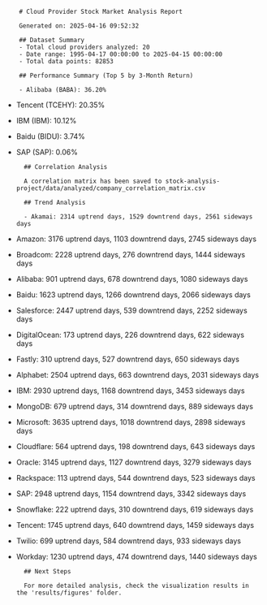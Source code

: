 
        # Cloud Provider Stock Market Analysis Report
        
        Generated on: 2025-04-16 09:52:32
        
        ## Dataset Summary
        - Total cloud providers analyzed: 20
        - Date range: 1995-04-17 00:00:00 to 2025-04-15 00:00:00
        - Total data points: 82853
        
        ## Performance Summary (Top 5 by 3-Month Return)
        
        - Alibaba (BABA): 36.20%
- Tencent (TCEHY): 20.35%
- IBM (IBM): 10.12%
- Baidu (BIDU): 3.74%
- SAP (SAP): 0.06%
        
        ## Correlation Analysis
        
        A correlation matrix has been saved to stock-analysis-project/data/analyzed/company_correlation_matrix.csv
        
        ## Trend Analysis
        
        - Akamai: 2314 uptrend days, 1529 downtrend days, 2561 sideways days
- Amazon: 3176 uptrend days, 1103 downtrend days, 2745 sideways days
- Broadcom: 2228 uptrend days, 276 downtrend days, 1444 sideways days
- Alibaba: 901 uptrend days, 678 downtrend days, 1080 sideways days
- Baidu: 1623 uptrend days, 1266 downtrend days, 2066 sideways days
- Salesforce: 2447 uptrend days, 539 downtrend days, 2252 sideways days
- DigitalOcean: 173 uptrend days, 226 downtrend days, 622 sideways days
- Fastly: 310 uptrend days, 527 downtrend days, 650 sideways days
- Alphabet: 2504 uptrend days, 663 downtrend days, 2031 sideways days
- IBM: 2930 uptrend days, 1168 downtrend days, 3453 sideways days
- MongoDB: 679 uptrend days, 314 downtrend days, 889 sideways days
- Microsoft: 3635 uptrend days, 1018 downtrend days, 2898 sideways days
- Cloudflare: 564 uptrend days, 198 downtrend days, 643 sideways days
- Oracle: 3145 uptrend days, 1127 downtrend days, 3279 sideways days
- Rackspace: 113 uptrend days, 544 downtrend days, 523 sideways days
- SAP: 2948 uptrend days, 1154 downtrend days, 3342 sideways days
- Snowflake: 222 uptrend days, 310 downtrend days, 619 sideways days
- Tencent: 1745 uptrend days, 640 downtrend days, 1459 sideways days
- Twilio: 699 uptrend days, 584 downtrend days, 933 sideways days
- Workday: 1230 uptrend days, 474 downtrend days, 1440 sideways days
        
        ## Next Steps
        
        For more detailed analysis, check the visualization results in the 'results/figures' folder.
        